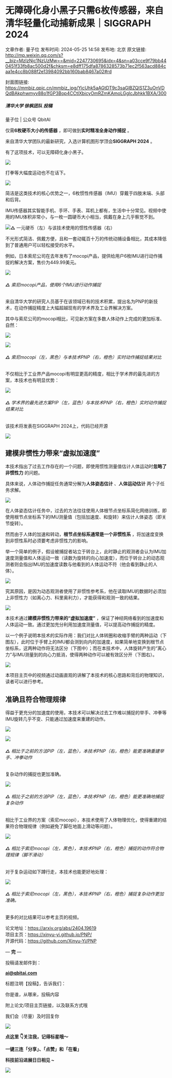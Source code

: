 # 无障碍化身小黑子只需6枚传感器，来自清华轻量化动捕新成果｜SIGGRAPH 2024

文章作者: 量子位
发布时间: 2024-05-25 14:58
发布地: 北京
原文链接: http://mp.weixin.qq.com/s?__biz=MzIzNjc1NzUzMw==&mid=2247730695&idx=4&sn=a03cce9f79bb440451f33fb8ac500d2f&chksm=e8dff175dfa8786328573b71ec2f563acd884caa1e4cc8b088f2e13984092bb160bab8467a02#rd

封面图链接: https://mmbiz.qpic.cn/mmbiz_jpg/YicUhk5aAGtDT9c3saGlBZQlS1Z3uOnVDQdBAkphwmyv88o1fGP3Bop4CCtlXbicyOmRZmKAmoLGglcJbhkk1BXA/300

##### 清华大学 徐枫团队 投稿  
量子位 | 公众号 QbitAI

仅需**6枚硬币大小的传感器** ，即可做到**实时精准全身动作捕捉** 。

来自清华大学团队的最新研究，入选计算机图形学顶会**SIGGRAPH 2024** 。

有了这项技术，可以无障碍化身小黑子。

![](https://mmbiz.qpic.cn/mmbiz_gif/YicUhk5aAGtDT9c3saGlBZQlS1Z3uOnVDUB0b0ME8LHCZIk3HwgbRShBbiceW2hq7AgSj0oJSehv8YjsAwOdtibdA/640?wx_fmt=gif&from=appmsg)

打拳等大幅度运动也不在话下。

![](https://mmbiz.qpic.cn/mmbiz_gif/YicUhk5aAGtDT9c3saGlBZQlS1Z3uOnVD5tBt3U8uvdXYaWzC1atKFArpePrQ97icB0YEvrER9Ee7r9ydgSrGdXQ/640?wx_fmt=gif&from=appmsg)

简洁是这类技术的核心优势之一，6枚惯性传感器（IMU）穿戴于四肢末端、头部和后背。

IMU传感器其实智能手机、手环、手表、耳机上都有，生活中十分常见。视频中使用的IMU体积非常小，与一枚一圆硬币大小相当，佩戴在身上几乎察觉不到。

![](https://mmbiz.qpic.cn/mmbiz_png/YicUhk5aAGtDT9c3saGlBZQlS1Z3uOnVDM6ZXORBgn6iaSiaK1BKRcr7sauNvQ56pRzwoUkBwtVESA0cuemEysp3A/640?wx_fmt=png&from=appmsg)**△**
一元硬币（左）与该技术使用的惯性传感器（右）

不光形式简洁、佩戴方便，且和一套动辄百十万的传统动捕设备相比，其成本降低到了普通用户可以轻松接受的水平。

例如，日本索尼公司在去年发布了mocopi产品，提供给用户6枚IMU进行动作捕捉的解决方案，售价为449.99美元。

![](https://mmbiz.qpic.cn/mmbiz_png/YicUhk5aAGtDT9c3saGlBZQlS1Z3uOnVDf7RYa9Gc3r0SAKWTcVNDoib4jqdqUG9QGdgf8hDozFGb1hVD7CTFDicw/640?wx_fmt=png&from=appmsg)

###### **△** 索尼mocopi产品，使用6个IMU进行动作捕捉

来自清华大学的研究人员基于在该领域已有的技术积累，提出名为PNP的新技术，在动作捕捉精度上大幅超越现有的学术界及工业界解决方案。

其中与索尼公司的mocopi相比，可见新方案在多数人体动作上完成的更加标准、自然：

![](https://mmbiz.qpic.cn/mmbiz_gif/YicUhk5aAGtDT9c3saGlBZQlS1Z3uOnVDibKPwkGxjztseAFaU4ReZro0LkDOia8xsO7KD8wBd6px516fvHaFvibYg/640?wx_fmt=gif&from=appmsg)

![](https://mmbiz.qpic.cn/mmbiz_gif/YicUhk5aAGtDT9c3saGlBZQlS1Z3uOnVD2RVibADdfEeZOIQNlyzBq9uIJwAV0uYmUwoQbbUmopaE1KiboRb4xg0Q/640?wx_fmt=gif&from=appmsg)

###### **△** 索尼mocopi（左，黑色）与本技术PNP（右，橙色）实时动作捕捉结果对比

不仅相比于工业界产品mocopi有明显更高的精度，相比于学术界的最先进的方案，本技术也有明显优势：

![](https://mmbiz.qpic.cn/mmbiz_gif/YicUhk5aAGtDT9c3saGlBZQlS1Z3uOnVDZ2OQUFcCVHHib2XgBblEWzDCFWdqibhgI2Sghu9Q5aUWg0Aa9vQribe3g/640?wx_fmt=gif&from=appmsg)

###### **△** 学术界的最先进方案PIP（左，蓝色）与本技术PNP（右，橙色）实时动作捕捉结果对比

该技术将发表在SIGGRAPH 2024上，代码已经开源

![](https://mmbiz.qpic.cn/mmbiz_png/YicUhk5aAGtDT9c3saGlBZQlS1Z3uOnVDLsjdM4labK2GibZt8xqqwC9Ju9J5xkg6HTyVvXqvLznFfOSSHEdtGeA/640?wx_fmt=png&from=appmsg)

## 建模非惯性力带来“虚拟加速度”

本技术指出了过去工作存在的一个问题，即使用惯性测量值估计人体运动时**忽略了非惯性力** 的问题。

具体来说，人体动作捕捉任务通常分解为**人体姿态估计** 、**人体运动估计** 两个子任务求解。

![](https://mmbiz.qpic.cn/mmbiz_png/YicUhk5aAGtDT9c3saGlBZQlS1Z3uOnVD7StWwTkgeQia7A8DZk8af7EYgodVnH9CheaoClfFkCqeT28jf1lkzvg/640?wx_fmt=png&from=appmsg)

在人体姿态估计任务中，过去的方法往往使用人体根节点坐标系简化网络训练，即使用根节点坐标系下的IMU测量值（包括加速度、和旋转）来估计人体姿态（即关节旋转）。

然而由于人体的加速和转动，**根节点坐标系通常是一个非惯性系** ，将加速度变换到非惯性系时必须要考虑非惯性力的影响。

举一个简单的例子，假设被捕捉者站立于转台上，此时静止的观测者会认为IMU加速度测量值和人体运动一致（读数为旋转的向心加速度），而位于转台上的动态观测者则会指出IMU的加速度读数与他看到的人体运动不符（他会看到静止的人体）。

![](https://mmbiz.qpic.cn/mmbiz_png/YicUhk5aAGtDT9c3saGlBZQlS1Z3uOnVDbcUFAXFCdPFSSDwyRuvAAZibvAlvribTP89hTYwgvDSrPHwKibcGnunuA/640?wx_fmt=png&from=appmsg)

究其原因，是因为动态观测者使用了非惯性参考系，他在读取IMU的数据时必须加上非惯性力（如离心力、科里奥利力），才能获得和观测一致的结果。

![](https://mmbiz.qpic.cn/mmbiz_png/YicUhk5aAGtDT9c3saGlBZQlS1Z3uOnVDr0tAbn0sfkqNICbxLgbNaT7M4UR3vhTvibatSzZGTGibib5IPqMWfBwiag/640?wx_fmt=png&from=appmsg)

本技术通过**建模非惯性力带来的“虚拟加速度”** ，保证了神经网络看到的加速度和人体运动一致。通过更加充分利用加速度测量值，可以提高动作捕捉的精度。

以一个例子说明本技术的实际作用：我们对比人体转圈和收缩手臂的两种运动（下图左），此时位于手臂上的IMU都会测到向内的加速度，如果简单地变换到根节点坐标系，这两种动作将无法区分（下图中）；而在本技术中，人体旋转产生的“离心力”与IMU测量到的向心力抵消，使得两种动作可以被有效区分开（下图右）。

![](https://mmbiz.qpic.cn/mmbiz_png/YicUhk5aAGtDT9c3saGlBZQlS1Z3uOnVDIO0zchMd9U6PMflyZDFIJXC9K0LTbnn9InYpibwou9V32GDPQRgjFcw/640?wx_fmt=png&from=appmsg)

本项目主页中的视频通过动画直观的讲解了本技术的核心思路和背后的物理知识，读者可以进行参考。

## 准确且符合物理规律

得益于更充分的加速度的使用，本技术可以解决过去工作难以捕捉的举手、冲拳等IMU旋转几乎不变、只能通过加速度来重建的动作。

![](https://mmbiz.qpic.cn/mmbiz_gif/YicUhk5aAGtDT9c3saGlBZQlS1Z3uOnVD1thYBnAibV7CRTZs5Jg0tSMcj4MCIyktkz6p6cwRuVQ6ibu14ic3K8s0Q/640?wx_fmt=gif&from=appmsg)

![](https://mmbiz.qpic.cn/mmbiz_gif/YicUhk5aAGtDT9c3saGlBZQlS1Z3uOnVDPNvW95HFkZ9zneSDcBWqfnIeZfRWRZooa5zOrRlur0koyvUo5qFT3Q/640?wx_fmt=gif&from=appmsg)

###### **△** 相比于之前的方法PIP（左，蓝色），本技术PNP（右，橙色）能更准确重建举手、冲拳动作

复杂动作的捕捉也更加准确。  

![](https://mmbiz.qpic.cn/mmbiz_gif/YicUhk5aAGtDT9c3saGlBZQlS1Z3uOnVDR36niaq46tPdeJgGwuQI2Du0Bt8H5yO16ytng2uH765PJypWK1fuFBQ/640?wx_fmt=gif&from=appmsg)

###### **△** 相比于之前的方法PIP（左，蓝色），本技术PNP（右，橙色）能更准确地捕捉复杂动作

相比于工业界的方案（索尼mocopi），本技术使用了人体物理优化，使得重建的结果符合物理规律（例如避免了脚在地面上滑动等问题）。

![](https://mmbiz.qpic.cn/mmbiz_gif/YicUhk5aAGtDT9c3saGlBZQlS1Z3uOnVDkKJp14MDBwtO2WTsOQgrGqNAQrZU0IibFyMxhZOFeAYfWun6J3pVaTg/640?wx_fmt=gif&from=appmsg)

###### **△** 相比于索尼mocopi（左，黑色），本技术PNP（右，橙色）捕捉的动作符合物理规律（脚不滑动）

对于复杂运动如下蹲行走，本技术也能更好地处理：

![](https://mmbiz.qpic.cn/mmbiz_gif/YicUhk5aAGtDT9c3saGlBZQlS1Z3uOnVDIRhmvQiaLgNOQe36KTE6Ob23PVmqicBDeh68sQ2pfTqRsRYMrWCM4ibxw/640?wx_fmt=gif&from=appmsg)

###### **△** 相比于索尼mocopi（左，黑色），本技术PNP（右，橙色）捕捉复杂动作更加准确。

更多的对比结果可以参考主页的视频。

论文地址：https://arxiv.org/abs/2404.19619  
项目主页：https://xinyu-yi.github.io/PNP/  
开源代码：https://github.com/Xinyu-Yi/PNP

— **完** —

  

投稿请发邮件到：

**ai@qbitai.com**

标题注明【投稿】，告诉我们：

你是谁，从哪来，投稿内容‍

附上论文/项目主页链接，以及联系方式哦

我们会（尽量）及时回复你

![](https://mmbiz.qpic.cn/mmbiz_gif/YicUhk5aAGtC5nGy7YMGhQ0ZJeyibWyL0KVCtiaLEPMyd4Bszuo0bFIOxZOvdmqdxnOosYXyu5aI7MXpyUrUWfz6g/640?wx_fmt=gif&tp=webp&wxfrom=5&wx_lazy=1)

  

**点这里 👇关注我，记得标星哦～**

**一键三连「分享」、「点赞」和「在看」**

**科技前沿进展日日相见 ~**

![](https://mmbiz.qpic.cn/mmbiz_svg/g9RQicMD01M0tYoRQT2cMQRmPS5ZDyrrfzeksiay90KaDzlGBH61icqHxmgFKfvfXtVuwTHV740CDLAaXU1LIfZyoJEpYKcRIiaE/640?wx_fmt=svg&tp=webp&wxfrom=5&wx_lazy=1&wx_co=1)

